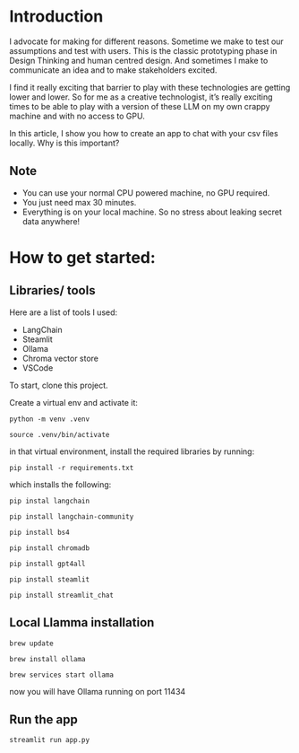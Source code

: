 # Introduction
I advocate for making for different reasons. Sometime we make to test our assumptions and test with users. This is the classic prototyping phase in Design Thinking and human centred design. And sometimes I make to communicate an idea and to make stakeholders excited. 

I find it really exciting that barrier to play with these technologies are getting lower and lower. So for me as a creative technologist, it’s really exciting times to be able to play with a version of these LLM on my own crappy machine and with no access to GPU.

In this article, I show you how to create an app to chat with your csv files locally. Why is this important?

## Note
- You can use your normal CPU powered machine, no GPU required.
- You just need max 30 minutes.
- Everything is on your local machine. So no stress about leaking secret data anywhere!


# How to get started:

## Libraries/ tools
Here are a list of tools I used:

- LangChain
- Steamlit
- Ollama
- Chroma vector store
- VSCode


To start, clone this project.

Create a virtual env and activate it:

`python -m venv .venv`

`source .venv/bin/activate`

in that virtual environment, install the required libraries by running:

`pip install -r requirements.txt`

which installs the following:

`pip instal langchain`

`pip install langchain-community`

`pip install bs4`

`pip install chromadb`

`pip install gpt4all`

`pip install steamlit`

`pip install streamlit_chat`

## Local Llamma installation

`brew update`

`brew install ollama`

`brew services start ollama`

now you will have Ollama running on port 11434

## Run the app
`streamlit run app.py`
